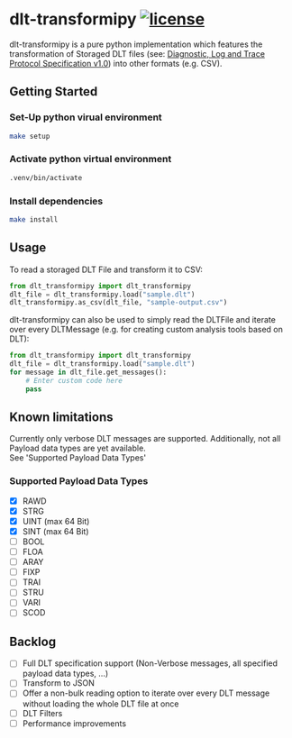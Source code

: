 # dlt-transformipy [![license](https://img.shields.io/badge/license-MIT-green.svg?style=flat)](https://raw.githubusercontent.com/Siegbaert/dlt-transformipy/main/LICENSE)


dlt-transformipy is a pure python implementation which features the transformation of Storaged DLT files (see: [Diagnostic, Log and Trace Protocol Specification v1.0](https://www.autosar.org/fileadmin/user_upload/standards/foundation/1-0/AUTOSAR_PRS_DiagnosticLogAndTraceProtocol.pdf)) into other formats (e.g. CSV).


## Getting Started

### Set-Up python virual environment
```sh
make setup
```

### Activate python virtual environment
```sh
.venv/bin/activate
```

### Install dependencies
```sh
make install
```

## Usage
To read a storaged DLT File and transform it to CSV:
```python
from dlt_transformipy import dlt_transformipy
dlt_file = dlt_transformipy.load("sample.dlt")
dlt_transformipy.as_csv(dlt_file, "sample-output.csv")
```

dlt-transformipy can also be used to simply read the DLTFile and iterate over every DLTMessage (e.g. for creating custom analysis tools based on DLT):
```python
from dlt_transformipy import dlt_transformipy
dlt_file = dlt_transformipy.load("sample.dlt")
for message in dlt_file.get_messages():
    # Enter custom code here
    pass     
```

## Known limitations
Currently only verbose DLT messages are supported.
Additionally, not all Payload data types are yet available.  
See 'Supported Payload Data Types'

### Supported Payload Data Types
- [x] RAWD
- [x] STRG
- [x] UINT (max 64 Bit)
- [x] SINT (max 64 Bit)
- [ ] BOOL
- [ ] FLOA
- [ ] ARAY
- [ ] FIXP
- [ ] TRAI
- [ ] STRU
- [ ] VARI
- [ ] SCOD

## Backlog
- [ ] Full DLT specification support (Non-Verbose messages, all specified payload data types, ...)
- [ ] Transform to JSON
- [ ] Offer a non-bulk reading option to iterate over every DLT message without loading the whole DLT file at once
- [ ] DLT Filters
- [ ] Performance improvements